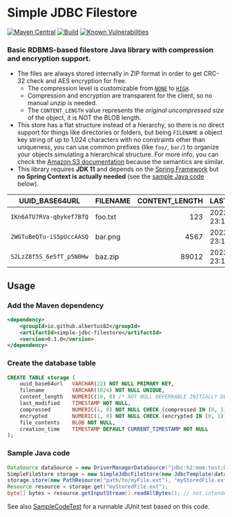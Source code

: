 Simple JDBC Filestore
=====================

[![Maven Central](https://img.shields.io/maven-central/v/io.github.albertus82/simple-jdbc-filestore)](https://mvnrepository.com/artifact/io.github.albertus82/simple-jdbc-filestore)
[![Build](https://github.com/albertus82/simple-jdbc-filestore/actions/workflows/build.yml/badge.svg)](https://github.com/albertus82/simple-jdbc-filestore/actions)
[![Known Vulnerabilities](https://snyk.io/test/github/albertus82/simple-jdbc-filestore/badge.svg?targetFile=pom.xml)](https://snyk.io/test/github/albertus82/simple-jdbc-filestore?targetFile=pom.xml)

### Basic RDBMS-based filestore Java library with compression and encryption support.

* The files are always stored internally in ZIP format in order to get CRC-32 check and AES encryption for free.
   * The compression level is customizable from [`NONE`](src/main/java/io/github/albertus82/filestore/io/Compression.java#L9) to [`HIGH`](src/main/java/io/github/albertus82/filestore/io/Compression.java#L18).
   * Compression and encryption are transparent for the client, so no manual *unzip* is needed.
   * The `CONTENT_LENGTH` value represents the *original uncompressed size* of the object, it is NOT the BLOB length.
* This store has a flat structure instead of a hierarchy, so there is no direct support for things like directories or folders, but being `FILENAME` a object key string of up to 1,024 characters with no constraints other than uniqueness, you can use common prefixes (like `foo/`, `bar/`) to organize your objects simulating a hierarchical structure. For more info, you can check the [Amazon S3 documentation](https://docs.aws.amazon.com/AmazonS3/latest/userguide/object-keys.html) because the semantics are similar.
* This library requires **JDK 11** and depends on the [Spring Framework](https://spring.io/projects/spring-framework) but **no Spring Context is actually needed** (see the [sample Java code](#sample-java-code) below).

| UUID_BASE64URL           | FILENAME | CONTENT_LENGTH | LAST_MODIFIED           | COMPRESSED | ENCRYPTED | FILE_CONTENTS | CREATION_TIME           |
| ------------------------ | -------- | -------------: | ----------------------- | ---------: | --------: | ------------- | ----------------------- |
| `IKn6ATU7RVa-qbykef7BfQ` | foo.txt  |            123 | 2022-10-31 23:10:22,607 |          1 |         0 | (BLOB)        | 2022-10-31 23:10:22,610 |
| `2WGTuBeQTu-iS5pUccAASQ` | bar.png  |           4567 | 2022-10-31 23:10:49,669 |          0 |         0 | (BLOB)        | 2022-10-31 23:10:49,672 |
| `S2LzZ8f5S_6e5fT_p5N0Hw` | baz.zip  |          89012 | 2022-10-31 23:11:02,607 |          0 |         1 | (BLOB)        | 2022-10-31 23:11:02,610 |

## Usage

### Add the Maven dependency

```xml
<dependency>
    <groupId>io.github.albertus82</groupId>
    <artifactId>simple-jdbc-filestore</artifactId>
    <version>0.1.0</version>
</dependency>
```

### Create the database table

```sql
CREATE TABLE storage (
    uuid_base64url   VARCHAR(22) NOT NULL PRIMARY KEY,
    filename         VARCHAR(1024) NOT NULL UNIQUE,
    content_length   NUMERIC(19, 0) /* NOT NULL DEFERRABLE INITIALLY DEFERRED */ CHECK (content_length >= 0),
    last_modified    TIMESTAMP NOT NULL,
    compressed       NUMERIC(1, 0) NOT NULL CHECK (compressed IN (0, 1)),
    encrypted        NUMERIC(1, 0) NOT NULL CHECK (encrypted IN (0, 1)),
    file_contents    BLOB NOT NULL,
    creation_time    TIMESTAMP DEFAULT CURRENT_TIMESTAMP NOT NULL
);
```

### Sample Java code

```java
DataSource dataSource = new DriverManagerDataSource("jdbc:h2:mem:test;DB_CLOSE_DELAY=-1"); // replace with your connection string or connection pool
SimpleFileStore storage = new SimpleJdbcFileStore(new JdbcTemplate(dataSource), "STORAGE", new FileBufferedBlobExtractor()); // can be customized, see Javadoc
storage.store(new PathResource("path/to/myFile.ext"), "myStoredFile.ext"); // the last argument can be prefixed to simulate a hierarchical structure
Resource resource = storage.get("myStoredFile.ext");
byte[] bytes = resource.getInputStream().readAllBytes(); // not intended for reading input streams with large amounts of data!
```

See also [SampleCodeTest](src/test/java/io/github/albertus82/filestore/jdbc/SampleCodeTest.java) for a runnable JUnit test based on this code.
